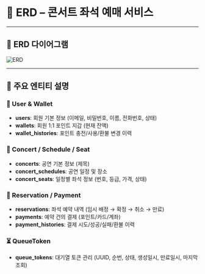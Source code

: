 # 🎨 ERD – 콘서트 좌석 예매 서비스

---

## 📌 ERD 다이어그램
![ERD](../docs/images/ERD.png)

---

## 📌 주요 엔티티 설명

### 👤 User & Wallet
- **users**: 회원 기본 정보 (이메일, 비밀번호, 이름, 전화번호, 상태)
- **wallets**: 회원 1:1 포인트 지갑 (현재 잔액)
- **wallet_histories**: 포인트 충전/사용/환불 변경 이력

### 🎵 Concert / Schedule / Seat
- **concerts**: 공연 기본 정보 (제목)
- **concert_schedules**: 공연 일정 및 장소
- **concert_seats**: 일정별 좌석 정보 (번호, 등급, 가격, 상태)

### 🎫 Reservation / Payment
- **reservations**: 좌석 예약 내역 (임시 배정 → 확정 → 취소 → 만료)
- **payments**: 예약 건의 결제 (포인트/카드/계좌)
- **payment_histories**: 결제 시도/성공/실패/환불 이력

### ⏳ QueueToken
- **queue_tokens**: 대기열 토큰 관리 (UUID, 순번, 상태, 생성일시, 만료일시, 마지막 조회)
